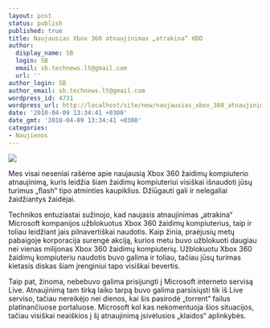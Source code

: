 ```yaml
---
layout: post
status: publish
published: true
title: Naujausias Xbox 360 atnaujinimas „atrakina“ HDD
author:
  display_name: SB
  login: SB
  email: sb.technews.lt@gmail.com
  url: ''
author_login: SB
author_email: sb.technews.lt@gmail.com
wordpress_id: 4731
wordpress_url: http://localhost/site/new/naujausias_xbox_360_atnaujinimas_atrakina_hdd/
date: '2010-04-09 13:34:41 +0300'
date_gmt: '2010-04-09 13:34:41 +0300'
categories:
- Naujienos
---
```

<div class="imgright"><img src="http://www.part.lt/img/c533e98572669beeb3f1f32c318cb6d1882.jpg"  /></div>
<p>Mes visai neseniai rašėme apie naujausią Xbox 360 žaidimų kompiuterio atnaujinimą, kuris leidžia šiam žaidimų kompiuteriui visiškai išnaudoti jūsų turimus „flash“ tipo atminties kaupiklius. Džiūgauti gali ir nelegaliai žaidžiantys žaidėjai.</p>
<p>Technikos entuziastai sužinojo, kad naujasis atnaujinimas „atrakina“ Microsoft kompanijos užblokuotus Xbox 360 žaidimų kompiuterius, taip ir toliau leidžiant jais pilnavertiškai naudotis. Kaip žinia, praėjusių metų pabaigoje korporacija surengė akciją, kurios metu buvo užblokuoti daugiau nei vienas milijonas Xbox 360 žaidimų kompiuterių. Užblokuotu Xbox 360 žaidimų kompiuteriu naudotis buvo galima ir toliau, tačiau jūsų turimas kietasis diskas šiam įrenginiui tapo visiškai bevertis.</p>
<p>Taip pat, žinoma, nebebuvo galima prisijungti į Microsoft interneto servisą Live. Atnaujinimą tam tirką laiko tarpą buvo galima parsisiųsti tik iš Live serviso, tačiau nereikėjo nei dienos, kai šis pasirodė „torrent“ failus platinančiuose portaluose. Microsoft kol kas nekomentuoja šios situacijos, tačiau visiškai neaiškios į šį atnaujinimą įsivėlusios „klaidos“ aplinkybės.<br /></p>
